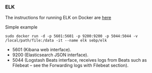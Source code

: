 ### ELK
The instructions for running ELK on Docker are [here](http://elk-docker.readthedocs.io/)

Simple example
```
sudo docker run -d -p 5601:5601 -p 9200:9200 -p 5044:5044 -v /local/path/file:/data -it --name elk sebp/elk
```

* 5601 (Kibana web interface).
* 9200 (Elasticsearch JSON interface).
* 5044 (Logstash Beats interface, receives logs from Beats such as Filebeat – see the Forwarding logs with Filebeat section).
